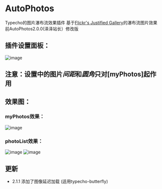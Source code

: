 # AutoPhotos
Typecho的图片瀑布流效果插件
基于<a href="https://github.com/nk-o/flickr-justified-gallery#wordpress-plugin">Flickr's Justified Gallery</a>的瀑布流图片效果<br>
前AutoPhotos2.0.0(泽泽站长）修改版

## 插件设置面板：

![image](https://github.com/Rakiendesu/AutoPhotos/assets/129365698/3d9fba49-2d00-448c-84a5-d2bb97e32a9f)

## 注意：设置中的图片*间距*和*圆角*只对[myPhotos]起作用

## 效果图：

### myPhotos效果：
![image](https://github.com/Rakiendesu/AutoPhotos/assets/129365698/8dd6792d-19dc-425f-bf37-fc60f33487cc)
### photoList效果：
![image](https://github.com/Rakiendesu/AutoPhotos/assets/129365698/29c5d678-06e5-4806-a283-5406c30812b4)
![image](https://github.com/Rakiendesu/AutoPhotos/assets/129365698/b84e4afd-3563-4508-bbe9-0ce55d1a6ada)
## 更新
 - 2.1.1  添加了图像延迟加载 (适用typecho-butterfly)
